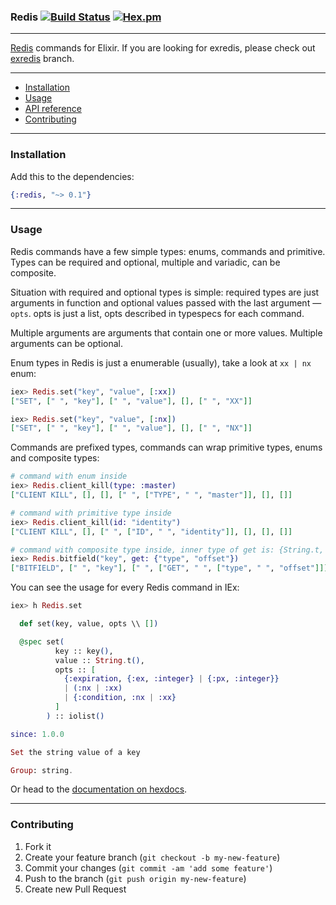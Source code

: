 ### Redis [![Build Status](https://img.shields.io/travis/artemeff/redis.svg)](https://travis-ci.org/artemeff/redis) [![Hex.pm](https://img.shields.io/hexpm/v/redis.svg)](https://hex.pm/packages/redis)

---

[Redis](http://redis.io) commands for Elixir. If you are looking for exredis, please check out [exredis](https://github.com/artemeff/exredis/tree/exredis) branch.

---

* [Installation](#installation)
* [Usage](#usage)
* [API reference](http://hexdocs.pm/redis/)
* [Contributing](#contributing)

---

### Installation

Add this to the dependencies:

```elixir
{:redis, "~> 0.1"}
```

---

### Usage

Redis commands have a few simple types: enums, commands and primitive. Types can be required and optional, multiple and variadic, can be composite.

Situation with required and optional types is simple: required types are just arguments in function and optional values passed with the last argument — `opts`. opts is just a list, opts described in typespecs for each command.

Multiple arguments are arguments that contain one or more values. Multiple arguments can be optional.

Enum types in Redis is just a enumerable (usually), take a look at `xx | nx` enum:

```elixir
iex> Redis.set("key", "value", [:xx])
["SET", [" ", "key"], [" ", "value"], [], [" ", "XX"]]

iex> Redis.set("key", "value", [:nx])
["SET", [" ", "key"], [" ", "value"], [], [" ", "NX"]]
```

Commands are prefixed types, commands can wrap primitive types, enums and composite types:

```elixir
# command with enum inside
iex> Redis.client_kill(type: :master)
["CLIENT KILL", [], [], [" ", ["TYPE", " ", "master"]], [], []]

# command with primitive type inside
iex> Redis.client_kill(id: "identity")
["CLIENT KILL", [], [" ", ["ID", " ", "identity"]], [], [], []]

# command with composite type inside, inner type of get is: {String.t, integer()}
iex> Redis.bitfield("key", get: {"type", "offset"})
["BITFIELD", [" ", "key"], [" ", ["GET", " ", ["type", " ", "offset"]]], [], [], []]
```

You can see the usage for every Redis command in IEx:

```elixir
iex> h Redis.set

  def set(key, value, opts \\ [])

  @spec set(
          key :: key(),
          value :: String.t(),
          opts :: [
            {:expiration, {:ex, :integer} | {:px, :integer}}
            | (:nx | :xx)
            | {:condition, :nx | :xx}
          ]
        ) :: iolist()

since: 1.0.0

Set the string value of a key

Group: string.
```

Or head to the [documentation on hexdocs](http://hexdocs.pm/redis/).

---

### Contributing

1. Fork it
2. Create your feature branch (`git checkout -b my-new-feature`)
3. Commit your changes (`git commit -am 'add some feature'`)
4. Push to the branch (`git push origin my-new-feature`)
5. Create new Pull Request
